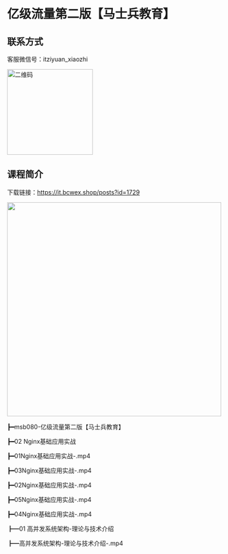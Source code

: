 # 亿级流量第二版【马士兵教育】

## 联系方式

客服微信号：itziyuan_xiaozhi

<img src="https://ziyuanyun.oss-cn-guangzhou.aliyuncs.com/common/20240614073449/666b82192834a.jpg" width="200" height="200" alt="二维码">

## 课程简介

下载链接：https://it.bcwex.shop/posts?id=1729

<img src="https://ziyuanyun.oss-cn-guangzhou.aliyuncs.com/yun/20240515183520/66448fe883e30.jpg" width="500" alt="">

  ┣━msb080-亿级流量第二版【马士兵教育】

 ┣━02 Nginx基础应用实战

 ┣━01Nginx基础应用实战-.mp4

 ┣━03Nginx基础应用实战-.mp4

 ┣━02Nginx基础应用实战-.mp4

 ┣━05Nginx基础应用实战-.mp4

 ┣━04Nginx基础应用实战-.mp4

 ┣━01 高并发系统架构-理论与技术介绍

 ┣━高并发系统架构-理论与技术介绍-.mp4

  